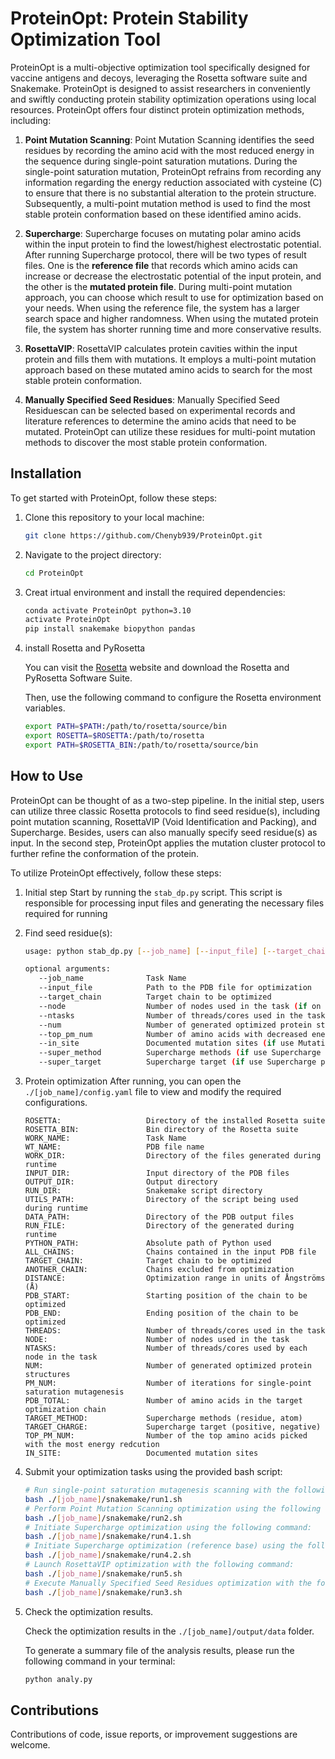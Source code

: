 # ProteinOpt: Protein Stability Optimization Tool

ProteinOpt is a multi-objective optimization tool specifically designed for vaccine antigens and decoys, leveraging the Rosetta software suite and Snakemake.
ProteinOpt is designed to assist researchers in conveniently and swiftly conducting protein stability optimization operations using local resources. ProteinOpt offers four distinct protein optimization methods, including:


1. **Point Mutation Scanning**: Point Mutation Scanning identifies the seed residues by recording the amino acid with the most reduced energy in the sequence during single-point saturation mutations. During the single-point saturation mutation, ProteinOpt refrains from recording any information regarding the energy reduction associated with cysteine (C) to ensure that there is no substantial alteration to the protein structure. Subsequently, a multi-point mutation method is used to find the most stable protein conformation based on these identified amino acids.

2. **Supercharge**: Supercharge focuses on mutating polar amino acids within the input protein to find the lowest/highest electrostatic potential. After running Supercharge protocol, there will be two types of result files. One is the **reference file** that records which amino acids can increase or decrease the electrostatic potential of the input protein, and the other is the **mutated protein file**. During multi-point mutation approach, you can choose which result to use for optimization based on your needs. When using the reference file, the system has a larger search space and higher randomness. When using the mutated protein file, the system has shorter running time and more conservative results.
   
3. **RosettaVIP**: RosettaVIP calculates protein cavities within the input protein and fills them with mutations. It employs a multi-point mutation approach based on these mutated amino acids to search for the most stable protein conformation.
   
4. **Manually Specified Seed Residues**: Manually Specified Seed Residuescan can be selected based on experimental records and literature references to determine the amino acids that need to be mutated. ProteinOpt can utilize these residues for multi-point mutation methods to discover the most stable protein conformation.

## Installation

To get started with ProteinOpt, follow these steps:

1. Clone this repository to your local machine:
   ```bash
   git clone https://github.com/Chenyb939/ProteinOpt.git
   ```
2. Navigate to the project directory:
   ```bash
   cd ProteinOpt
   ```
3. Creat irtual environment and install the required dependencies:
   ```bash
   conda activate ProteinOpt python=3.10
   activate ProteinOpt
   pip install snakemake biopython pandas
   ```
4. install Rosetta and PyRosetta 
   
   You can visit the [Rosetta](https://www.rosettacommons.org/software/license-and-download) website and download the Rosetta and PyRosetta Software Suite.

   Then, use the following command to configure the Rosetta environment variables.
   ```bash
   export PATH=$PATH:/path/to/rosetta/source/bin
   export ROSETTA=$ROSETTA:/path/to/rosetta
   export PATH=$ROSETTA_BIN:/path/to/rosetta/source/bin
   ```
   
## How to Use

ProteinOpt can be thought of as a two-step pipeline. In the initial step, users can utilize three classic Rosetta protocols to find seed residue(s), including point mutation scanning, RosettaVIP (Void Identification and Packing), and Supercharge. Besides, users can also manually specify seed residue(s) as input. In the second step, ProteinOpt applies the mutation cluster protocol to further refine the conformation of the protein. 

To utilize ProteinOpt effectively, follow these steps:
1. Initial step
   Start by running the `stab_dp.py` script. This script is responsible for processing input files and generating the necessary files required for running 
   
2. Find seed residue(s):
   ```bash
   usage: python stab_dp.py [--job_name] [--input_file] [--target_chain] [--node] [--ntasks] [--num] [--top_pm_num] [--in_site] [--super_method] [--super_target]

   optional arguments:
      --job_name              Task Name
      --input_file            Path to the PDB file for optimization
      --target_chain          Target chain to be optimized
      --node                  Number of nodes used in the task (if on HPC, else 1)
      --ntasks                Number of threads/cores used in the task
      --num                   Number of generated optimized protein structures (default:5000)
      --top_pm_num            Number of amino acids with decreased energy (if use Point Mutation Scanning protocol; default: 10)
      --in_site               Documented mutation sites (if use Mutation Cluster protocol; default: 498R)
      --super_method          Supercharge methods (if use Supercharge protocol; default: residue)
      --super_target          Supercharge target (if use Supercharge protocol; default: positive)
   ```
2. Protein optimization
   After running, you can open the `./[job_name]/config.yaml` file to view and modify the required configurations.
   ```
   ROSETTA:                   Directory of the installed Rosetta suite
   ROSETTA_BIN:               Bin directory of the Rosetta suite
   WORK_NAME:                 Task Name
   WT_NAME:                   PDB file name
   WORK_DIR:                  Directory of the files generated during runtime
   INPUT_DIR:                 Input directory of the PDB files
   OUTPUT_DIR:                Output directory
   RUN_DIR:                   Snakemake script directory
   UTILS_PATH:                Directory of the script being used during runtime
   DATA_PATH:                 Directory of the PDB output files
   RUN_FILE:                  Directory of the generated during runtime
   PYTHON_PATH:               Absolute path of Python used
   ALL_CHAINS:                Chains contained in the input PDB file
   TARGET_CHAIN:              Target chain to be optimized
   ANOTHER_CHAIN:             Chains excluded from optimization
   DISTANCE:                  Optimization range in units of Ångströms (Å)
   PDB_START:                 Starting position of the chain to be optimized
   PDB_END:                   Ending position of the chain to be optimized
   THREADS:                   Number of threads/cores used in the task
   NODE:                      Number of nodes used in the task
   NTASKS:                    Number of threads/cores used by each node in the task
   NUM:                       Number of generated optimized protein structures
   PM_NUM:                    Number of iterations for single-point saturation mutagenesis
   PDB_TOTAL:                 Number of amino acids in the target optimization chain
   TARGET_METHOD:             Supercharge methods (residue, atom)
   TARGET_CHARGE:             Supercharge target (positive, negative)
   TOP_PM_NUM:                Number of the top amino acids picked with the most energy redcution
   IN_SITE:                   Documented mutation sites
   ```

3. Submit your optimization tasks using the provided bash script:
   ```bash 
   # Run single-point saturation mutagenesis scanning with the following command:
   bash ./[job_name]/snakemake/run1.sh
   # Perform Point Mutation Scanning optimization using the following command:
   bash ./[job_name]/snakemake/run2.sh
   # Initiate Supercharge optimization using the following command:
   bash ./[job_name]/snakemake/run4.1.sh
   # Initiate Supercharge optimization (reference base) using the following command:
   bash ./[job_name]/snakemake/run4.2.sh
   # Launch RosettaVIP optimization with the following command:
   bash ./[job_name]/snakemake/run5.sh
   # Execute Manually Specified Seed Residues optimization with the following command:
   bash ./[job_name]/snakemake/run3.sh
   ```
4. Check the optimization results.
   
   Check the optimization results in the `./[job_name]/output/data` folder.

   To generate a summary file of the analysis results, please run the following command in your terminal:
   ```bash
   python analy.py
   ```

## Contributions

Contributions of code, issue reports, or improvement suggestions are welcome.
